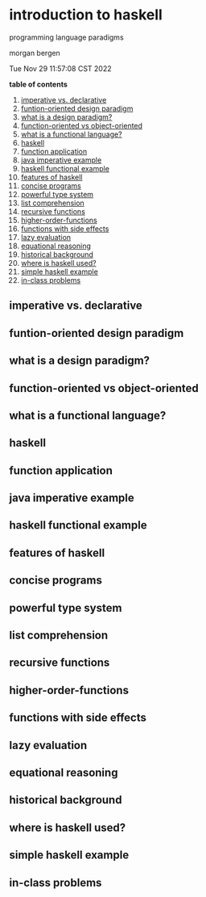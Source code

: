 # introduction to haskell

programming language paradigms

morgan bergen

Tue Nov 29 11:57:08 CST 2022

**table of contents**

1.  [imperative vs. declarative](#imperative-vs-declarative)
2.  [funtion-oriented design paradigm](#funtion-oriented-design-paradigm)
3.  [what is a design paradigm?](#what-is-a-design-paradigm)
4.  [function-oriented vs object-oriented](#function-oriented-vs-object-oriented)
5.  [what is a functional language?](#what-is-a-functional-language)
6.  [haskell](#haskell)
7.  [function application](#function-application)
8.  [java imperative example](#java-imperative-example)
9.  [haskell functional example](#haskell-functional-example)
10. [features of haskell](#features-of-haskell)
11. [concise programs](#concise-programs)
12. [powerful type system](#powerful-type-system)
13. [list comprehension](#list-comprehension)
14. [recursive functions](#recursive-functions)
15. [higher-order-functions](#higher-order-functions)
16. [functions with side effects](#generic-functions)
17. [lazy evaluation](#lazy-evaluation)
18. [equational reasoning](#equational-reasoning)
19. [historical background](#historical-background)
20. [where is haskell used?](#where-is-haskell-used)
21. [simple haskell example](#simple-haskell-example)
22. [in-class problems](#in-class-problems)

## imperative vs. declarative

## funtion-oriented design paradigm

## what is a design paradigm?

## function-oriented vs object-oriented

## what is a functional language?

## haskell

## function application

## java imperative example

## haskell functional example

## features of haskell

## concise programs

## powerful type system

## list comprehension

## recursive functions

## higher-order-functions

## functions with side effects

## lazy evaluation

## equational reasoning

## historical background

## where is haskell used?

## simple haskell example

## in-class problems

